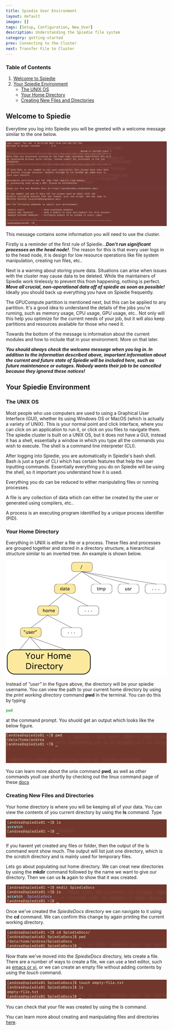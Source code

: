 ```yaml
---
title: Spiedie User Environment
layout: default
images: []
tags: [Setup, Configuration, New_User]
description: Understanding the Spiedie file system
category: getting-started
prev: Connecting to the Cluster
next: Transfer File to Cluster
---
```



### Table of Contents  

 1. [Welcome to Spiedie](#welcome-message)
 2. [Your Spiedie Environment](#your-environment)  
     * [The UNIX OS](#unix) 
     * [Your Home Directory](#your-home)  
     * [Creating New Files and Directories](#createDirectory)
    



## <a name="welcome-message"></a>  Welcome to Spiedie

 Everytime you log into Spiedie you will be greeted with a welcome message similar to the one below.

 ![Log in Welcome Message](../assets/images/spiedie-welcome-message.png)

 This message contains some information you will need to use the cluster. 
 
 Firstly is a reminder of the first rule of Spiedie...***Don't run significant processes on the head node!***. The reason for this is that every user logs in to the head node, it is design for low resource operations like file system manipulation, creating run files, etc..

 Next is a warning about storing youre data. Situations can arise when issues with the cluster may cause data to be deleted. While the maintainers of Spiedie work tirelessly to prevent this from happening, nothing is perfect. ***Move all crucial, non-operational data off of spiedie as soon as possible!*** Ideally you should back up everything you have on Spiedie frequently.

 The GPUCompute partition is mentioned next, but this can be applied to any partition. It's a good idea to understand the details of the jobs you're running, such as memory usage, CPU usage, GPU usage, etc.. Not only will this help you optimize for the current needs of your job, but it will also keep partitions and resources available for those who need it.

 Towards the bottom of the message is information about the current modules and how to include that in your environment. More on that later.

 ***You should always check the welcome message when you log in. In addition to the information described above, important information about the current and future state of Spiedie will be included here, such as future maintenance or outages. Nobody wants their job to be cancelled because they ignored these notices!***

## <a name='your-environment'></a> Your Spiedie Environment

### <a name='unix'></a> The UNIX OS

Most people who use computers are used to using a Graphical User Interface (GUI), whether its using Windows OS or MacOS (which is actually a variety of UNIX). This is your normal point and click interface, where you can click on an application to run it, or click on you files to navigate them. The spiedie cluster is built on a UNIX OS, but it does not have a GUI, instead it has a shell, essentially a window in which you type all the commands you wish to execute. The shell is a command line interpreter (CLI). 

After logging into Spiedie, you are automatically in Spiedie's bash shell. Bash is just a type of CLI which has certain features that help the user inputting commands. Essentially everything you do on Spiedie will be using the shell, so it important you understand how it is used.

Everything you do can be reduced to either manipulating files or running processes.

A file is any collection of data which can either be created by the user or generated using compilers, etc.. 

A process is an executing program identified by a unique process identifier (PID).



### <a name='your-home'></a> Your Home Directory

Everything in UNIX is either a file or a process. These files and processes are grouped together and stored in a directory structure, a hierarchical structure similar to an inverted tree. An example is shown below.

![directory-structure](../assets/images/directory-structure.png)

Instead of *"user"* in the figure above, the directory will be your spiedie username. You can view the path to your current home directory by using the *print working directory* command **pwd** in the terminal. You can do this by typing 

```bash
pwd
```
at the command prompt. You shuold get an output which looks like the below figure.

![pwd](../assets/images/pwd.png)

You can learn more about the unix command **pwd**, as well as other commands youll use shortly by checking out the linux command page of these [docs](basic_linux_commands.html)

### <a name='create-directory'></a> Creating New Files and Directories

Your home directory is where you will be keeping all of your data. You can view the contents of you current directory by using the **ls** command. Type

![pwd](../assets/images/ls.png)

If you havent yet created any files or folder, then the output of the ls command wont show much. The output will list just one directory, which is the *scratch* directory and is mainly used for temporary files.

Lets go about populating out home directory. We can creat new directories by using the **mkdir** command followed by the name we want to give our directory. Then we can us **ls** again to show that it was created.

![mkdir-spiediedocs](../assets/images/mkdir-spiediedocs.png)

Once we've created the *SpiedieDocs* directory we can navigate to it using the **cd** command. We can confirm this change by again printing the current working directory.

![cd-spiediedocs](../assets/images/cd-spiediedocs.png)

Now thate we've moved into the *SpiedieDocs* directory, lets create a file. There are a number of ways to create a file, we can use a text editor, such as [emacs or vi](basic_linux_commands.html#editors), or we can create an empty file without adding contents by using the *touch* command.

![touch](../assets/images/touch.png)

You can check that your file was created by using the *ls* command.

You can learn more about creating and manipulating files and directories [here](basic_linux_commands.html#manipulating_files_directories).


